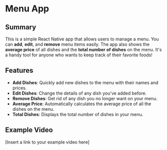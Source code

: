 # Menu App

## Summary

This is a simple React Native app that allows users to manage a menu. You can **add**, **edit**, and **remove** menu items easily. The app also shows the **average price** of all dishes and the **total number of dishes** on the menu. It's a handy tool for anyone who wants to keep track of their favorite foods!

## Features

- **Add Dishes**: Quickly add new dishes to the menu with their names and prices.
- **Edit Dishes**: Change the details of any dish you've added before.
- **Remove Dishes**: Get rid of any dish you no longer want on your menu.
- **Average Price**: Automatically calculates the average price of all the dishes on the menu.
- **Total Dishes**: Displays the total number of dishes in your menu.

## Example Video

[Insert a link to your example video here]

